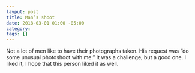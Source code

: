 ```yaml
---
layput: post
title: Man’s shoot
date: 2018-03-01 01:00 -05:00
category: 
tags: []
---
```


Not a lot of men like to have their photographs taken. His request was “do some unusual photoshoot with me.” It was a challenge, but a good one. I liked it, I hope that this person liked it as well.